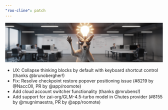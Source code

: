 ```yaml
---
"roo-cline": patch
---
```


![3.28.7 Release - Hidden Thinking](/releases/3.28.7-release.png)

- UX: Collapse thinking blocks by default with keyboard shortcut control (thanks @brunobergher!)
- Fix: Resolve checkpoint restore popover positioning issue (#8219 by @NaccOll, PR by @app/roomote)
- Add cloud account switcher functionality (thanks @mrubens!)
- Add support for zai-org/GLM-4.5-turbo model in Chutes provider (#8155 by @mugnimaestra, PR by @app/roomote)
